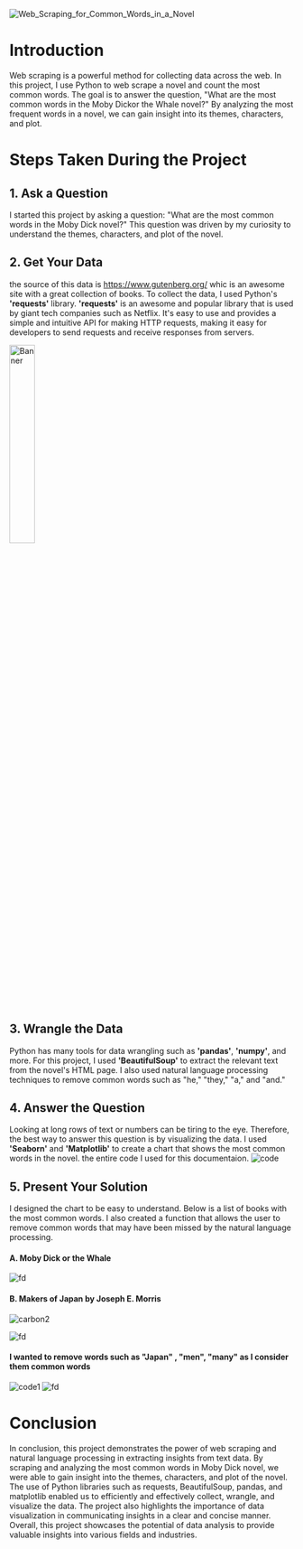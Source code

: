
![Web_Scraping_for_Common_Words_in_a_Novel](https://user-images.githubusercontent.com/80264351/236859756-a92d4555-2195-40d0-9b6c-d7715986e960.png)


# Introduction
Web scraping is a powerful method for collecting data across the web. In this project, I use Python to web scrape a novel and count the most common words. The goal is to answer the question, "What are the most common words in the Moby Dickor the Whale novel?" By analyzing the most frequent words in a novel, we can gain insight into its themes, characters, and plot.

# Steps Taken During the Project
## 1. Ask a Question
I started this project by asking a question: "What are the most common words in the Moby Dick novel?" This question was driven by my curiosity to understand the themes, characters, and plot of the novel.

## 2. Get Your Data
  the source of this data is https://www.gutenberg.org/ whic is an awesome site with a great collection of books. To collect the data, I used Python's __'requests'__ library. __'requests'__ is an awesome and popular library that is used by giant tech companies such as Netflix. It's easy to use and provides a simple and intuitive API for making HTTP requests, making it easy for developers to send requests and receive responses from servers.

<img src="https://user-images.githubusercontent.com/80264351/236862522-d57818a5-fde6-44c9-bc9f-f311052ab9bd.png" alt="Banner" width="30%" height="30%">

## 3. Wrangle the Data
Python has many tools for data wrangling such as __'pandas'__, __'numpy'__, and more. For this project, I used __'BeautifulSoup'__ to extract the relevant text from the novel's HTML page. I also used natural language processing techniques to remove common words such as "he," "they," "a," and "and."

## 4. Answer the Question
Looking at long rows of text or numbers can be tiring to the eye. Therefore, the best way to answer this question is by visualizing the data. I used __'Seaborn'__ and __'Matplotlib'__ to create a chart that shows the most common words in the novel.
   the entire code I used for this documentaion. 
   ![code](https://user-images.githubusercontent.com/80264351/236861601-66d8ffcf-3562-44b2-bdb9-0bf898d3d24d.png)

## 5. Present Your Solution
I designed the chart to be easy to understand. Below is a list of books with the most common words. I also created a function that allows the user to remove common words that may have been missed by the natural language processing.
#### A. Moby Dick or the Whale 

![fd](https://user-images.githubusercontent.com/80264351/236865274-f713a640-9646-44c4-99e8-16e058312c52.png)

#### B. Makers of Japan by Joseph E. Morris
![carbon2](https://user-images.githubusercontent.com/80264351/236866431-7d37da7d-c639-4a06-a97a-05d6f43576e2.png)

![fd](https://user-images.githubusercontent.com/80264351/236865410-5acd2697-3044-42b3-bd6f-70597de16da7.png)

#### I wanted to remove words such as "Japan" , "men", "many" as I consider them common words 
![code1](https://user-images.githubusercontent.com/80264351/236866294-2e23d6c4-7130-4ec4-877e-92fe8490a92b.png)
![fd](https://user-images.githubusercontent.com/80264351/236865546-17fd4dab-9428-4148-828d-708727e51cf8.png)

# Conclusion 
 In conclusion, this project demonstrates the power of web scraping and natural language processing in extracting insights from text data. By scraping and analyzing the most common words in Moby Dick novel, we were able to gain insight into the themes, characters, and plot of the novel. The use of Python libraries such as requests, BeautifulSoup, pandas, and matplotlib enabled us to efficiently and effectively collect, wrangle, and visualize the data. The project also highlights the importance of data visualization in communicating insights in a clear and concise manner. Overall, this project showcases the potential of data analysis to provide valuable insights into various fields and industries.
